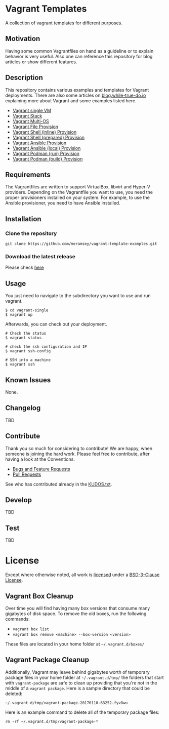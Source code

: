 # Vagrant Templates

A collection of vagrant templates for different purposes.

## Motivation

Having some common Vagrantfiles on hand as a guideline or to explain behavior
is very useful. Also one can reference this repository for blog articles or
show different features.

## Description

This repository contains various examples and templates for Vagrant deployments.
There are also some articles on
[blog.while-true-do.io](https://blog.while-true-do.io/tag/vagrant/) explaining
more about Vagrant and some examples listed here.

- [Vagrant single VM](./vagrant-single/)
- [Vagrant Stack](./vagrant-stack/)
- [Vagrant Multi-OS](./vagrant-multi-os/)
- [Vagrant File Provision](./vagrant-file/)
- [Vagrant Shell (inline) Provision](./vagrant-shell-inline/)
- [Vagrant Shell (prepared) Provision](./vagrant-shell-script/)
- [Vagrant Ansible Provision](./vagrant-ansible/)
- [Vagrant Ansible (local) Provision](./vagrant-ansible-local)
- [Vagrant Podman (run) Provision](./vagrant-podman)
- [Vagrant Podman (build) Provision](./vagrant-podman-build)

## Requirements

The Vagrantfiles are written to support VirtualBox, libvirt and Hyper-V providers.
Depending on the Vagrantfile you want to use, you need the proper provisioners
installed on your system. For example, to use the Ansible provisioner, you need
to have Ansible installed.

## Installation

### Clone the repository

```
git clone https://github.com/meramsey/vagrant-template-examples.git
```

### Download the latest release

Please check [here](https://github.com/meramsey/vagrant-template-examples/releases)

## Usage

You just need to navigate to the subdirectory you want to use and run vagrant.

```
$ cd vagrant-single
$ vagrant up
```

Afterwards, you can check out your deployment.

```
# Check the status
$ vagrant status

# check the ssh configuration and IP
$ vagrant ssh-config

# SSH into a machine
$ vagrant ssh
```

## Known Issues

None.

## Changelog

TBD

## Contribute

Thank you so much for considering to contribute! We are happy, when someone is
joining the hard work. Please feel free to contribute, after having a look at
the Conventions.

- [Bugs and Feature Requests](https://code.while-true-do.io/templates/vagrant-templates/issues)
- [Pull Requests](https://code.while-true-do.io/templates/vagrant-templates/pulls)

See who has contributed already in the [KUDOS.txt](KUDOS.txt).

## Develop

TBD

## Test

TBD

# License

Except where otherwise noted, all work is [licensed](LICENSE) under a
[BSD-3-Clause License](https://opensource.org/licenses/BSD-3-Clause).

## Vagrant Box Cleanup

Over time you will find having many box versions that consume many gigabytes of disk space. To remove the old boxes, run the following commands:

- `vagrant box list`
- `vagrant box remove <machine> --box-version <version>`

These files are located in your home folder at `~/.vagrant.d/boxes/`

## Vagrant Package Cleanup

Additionally, Vagrant may leave behind gigabytes worth of temporary package files in your home folder at `~/.vagrant.d/tmp/` the folders that start with `vagrant-package` are safe to clean up providing that you're not in the middle of a `vagrant package`. Here is a sample directory that could be deleted:

`~/.vagrant.d/tmp/vagrant-package-20170110-63252-fyv8wu`

Here is an example command to delete all of the temporary package files:

`rm -rf ~/.vagrant.d/tmp/vagrant-package-*`
